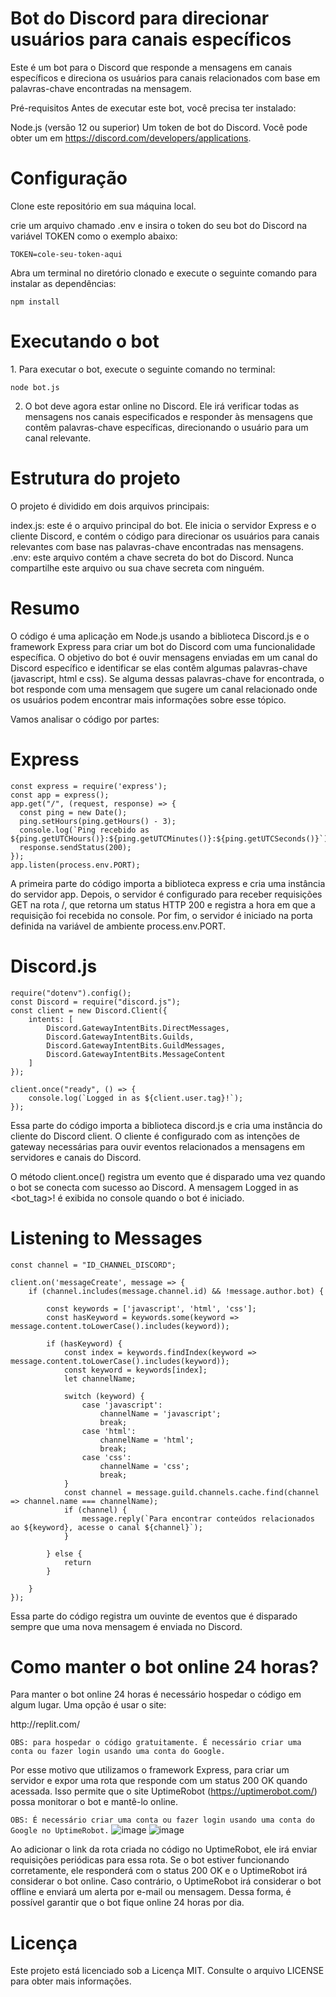 <h1>Bot do Discord para direcionar usuários para canais específicos</h1>
Este é um bot para o Discord que responde a mensagens em canais específicos e direciona os usuários para canais relacionados com base em palavras-chave encontradas na mensagem.

Pré-requisitos
Antes de executar este bot, você precisa ter instalado:

Node.js (versão 12 ou superior)
Um token de bot do Discord. Você pode obter um em https://discord.com/developers/applications.

<h1>Configuração</h1>
Clone este repositório em sua máquina local.

crie um arquivo chamado .env e insira o token do seu bot do Discord na variável TOKEN como o exemplo abaixo:
```
TOKEN=cole-seu-token-aqui
```

Abra um terminal no diretório clonado e execute o seguinte comando para instalar as dependências:

```
npm install
```

<h1>Executando o bot</h1>
1. Para executar o bot, execute o seguinte comando no terminal:

```
node bot.js
```

2. O bot deve agora estar online no Discord. Ele irá verificar todas as mensagens nos canais especificados e responder às mensagens que contêm palavras-chave específicas, direcionando o usuário para um canal relevante.

<h1>Estrutura do projeto</h1>
O projeto é dividido em dois arquivos principais:

index.js: este é o arquivo principal do bot. Ele inicia o servidor Express e o cliente Discord, e contém o código para direcionar os usuários para canais relevantes com base nas palavras-chave encontradas nas mensagens.
.env: este arquivo contém a chave secreta do bot do Discord. Nunca compartilhe este arquivo ou sua chave secreta com ninguém.


<h1>Resumo</h1>

O código é uma aplicação em Node.js usando a biblioteca Discord.js e o framework Express para criar um bot do Discord com uma funcionalidade específica. O objetivo do bot é ouvir mensagens enviadas em um canal do Discord específico e identificar se elas contêm algumas palavras-chave (javascript, html e css). Se alguma dessas palavras-chave for encontrada, o bot responde com uma mensagem que sugere um canal relacionado onde os usuários podem encontrar mais informações sobre esse tópico.

Vamos analisar o código por partes:



<h1>Express</h1>

```
const express = require('express');
const app = express();
app.get("/", (request, response) => {
  const ping = new Date();
  ping.setHours(ping.getHours() - 3);
  console.log(`Ping recebido as ${ping.getUTCHours()}:${ping.getUTCMinutes()}:${ping.getUTCSeconds()}`);
  response.sendStatus(200);
});
app.listen(process.env.PORT);
```

A primeira parte do código importa a biblioteca express e cria uma instância do servidor app. Depois, o servidor é configurado para receber requisições GET na rota /, que retorna um status HTTP 200 e registra a hora em que a requisição foi recebida no console. Por fim, o servidor é iniciado na porta definida na variável de ambiente process.env.PORT.

<h1>Discord.js</h1>

```
require("dotenv").config();
const Discord = require("discord.js");
const client = new Discord.Client({
    intents: [
        Discord.GatewayIntentBits.DirectMessages,
        Discord.GatewayIntentBits.Guilds,
        Discord.GatewayIntentBits.GuildMessages,
        Discord.GatewayIntentBits.MessageContent
    ]
});

client.once("ready", () => {
    console.log(`Logged in as ${client.user.tag}!`);
});
```
Essa parte do código importa a biblioteca discord.js e cria uma instância do cliente do Discord client. O cliente é configurado com as intenções de gateway necessárias para ouvir eventos relacionados a mensagens em servidores e canais do Discord.

O método client.once() registra um evento que é disparado uma vez quando o bot se conecta com sucesso ao Discord. A mensagem Logged in as <bot_tag>! é exibida no console quando o bot é iniciado.

<h1>Listening to Messages</h1>

```
const channel = "ID_CHANNEL_DISCORD";

client.on('messageCreate', message => {
    if (channel.includes(message.channel.id) && !message.author.bot) {
    
        const keywords = ['javascript', 'html', 'css'];
        const hasKeyword = keywords.some(keyword => message.content.toLowerCase().includes(keyword));

        if (hasKeyword) {
            const index = keywords.findIndex(keyword => message.content.toLowerCase().includes(keyword));
            const keyword = keywords[index];
            let channelName;

            switch (keyword) {
                case 'javascript':
                    channelName = 'javascript';
                    break;
                case 'html':
                    channelName = 'html';
                    break;
                case 'css':
                    channelName = 'css';
                    break;
            }
            const channel = message.guild.channels.cache.find(channel => channel.name === channelName);
            if (channel) {
                message.reply(`Para encontrar conteúdos relacionados ao ${keyword}, acesse o canal ${channel}`);
            } 

        } else {
            return
        }

    } 
});
```

Essa parte do código registra um ouvinte de eventos que é disparado sempre que uma nova mensagem é enviada no Discord.

<h1>Como manter o bot online 24 horas?</h1>
Para manter o bot online 24 horas é necessário hospedar o código em algum lugar. Uma opção é usar o site:<p> 
http://replit.com/<p> 
  
`OBS: para hospedar o código gratuitamente. É necessário criar uma conta ou fazer login usando uma conta do Google.`
  
Por esse motivo que utilizamos o framework Express, para criar um servidor e expor uma rota que responde com um status 200 OK quando acessada. Isso permite que o site UptimeRobot (https://uptimerobot.com/) possa monitorar o bot e mantê-lo online.<p>
`OBS: É necessário criar uma conta ou fazer login usando uma conta do Google no UptimeRobot.`
![image](https://user-images.githubusercontent.com/56053290/229210614-6423ecca-cfc7-4476-b7ee-4a822eeb51df.png)
![image](https://user-images.githubusercontent.com/56053290/229210679-9c38fcea-d4e8-4061-824d-16768726e2c5.png)



Ao adicionar o link da rota criada no código no UptimeRobot, ele irá enviar requisições periódicas para essa rota. Se o bot estiver funcionando corretamente, ele responderá com o status 200 OK e o UptimeRobot irá considerar o bot online. Caso contrário, o UptimeRobot irá considerar o bot offline e enviará um alerta por e-mail ou mensagem. Dessa forma, é possível garantir que o bot fique online 24 horas por dia.













<h1>Licença</h1>
Este projeto está licenciado sob a Licença MIT. Consulte o arquivo LICENSE para obter mais informações.

